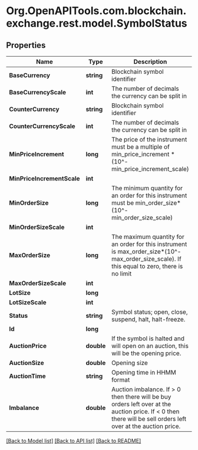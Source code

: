 
# Org.OpenAPITools.com.blockchain.exchange.rest.model.SymbolStatus

## Properties

Name | Type | Description | Notes
------------ | ------------- | ------------- | -------------
**BaseCurrency** | **string** | Blockchain symbol identifier | [optional] 
**BaseCurrencyScale** | **int** | The number of decimals the currency can be split in | [optional] 
**CounterCurrency** | **string** | Blockchain symbol identifier | [optional] 
**CounterCurrencyScale** | **int** | The number of decimals the currency can be split in | [optional] 
**MinPriceIncrement** | **long** | The price of the instrument must be a multiple of min_price_increment * (10^-min_price_increment_scale) | [optional] 
**MinPriceIncrementScale** | **int** |  | [optional] 
**MinOrderSize** | **long** | The minimum quantity for an order for this instrument must be min_order_size*(10^-min_order_size_scale) | [optional] 
**MinOrderSizeScale** | **int** |  | [optional] 
**MaxOrderSize** | **long** | The maximum quantity for an order for this instrument is max_order_size*(10^-max_order_size_scale). If this equal to zero, there is no limit | [optional] 
**MaxOrderSizeScale** | **int** |  | [optional] 
**LotSize** | **long** |  | [optional] 
**LotSizeScale** | **int** |  | [optional] 
**Status** | **string** | Symbol status; open, close, suspend, halt, halt-freeze. | [optional] 
**Id** | **long** |  | [optional] 
**AuctionPrice** | **double** | If the symbol is halted and will open on an auction, this will be the opening price. | [optional] 
**AuctionSize** | **double** | Opening size | [optional] 
**AuctionTime** | **string** | Opening time in HHMM format | [optional] 
**Imbalance** | **double** | Auction imbalance. If &gt; 0 then there will be buy orders left over at the auction price. If &lt; 0 then there will be sell orders left over at the auction price. | [optional] 

[[Back to Model list]](../README.md#documentation-for-models)
[[Back to API list]](../README.md#documentation-for-api-endpoints)
[[Back to README]](../README.md)

